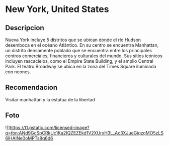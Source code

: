 # New York, United States

## Descripcion
Nueva York incluye 5 distritos que se ubican donde el río Hudson desemboca en el océano Atlántico. En su centro se encuentra Manhattan, un distrito densamente poblado que se encuentra entre los principales centros comerciales, financieros y culturales del mundo. Sus sitios icónicos incluyen rascacielos, como el Empire State Building, y el amplio Central Park. El teatro Broadway se ubica en la zona del Times Square iluminada con neones.

## Recomendacion
Visitar manhattan y la estatua de la libertad

## Foto
![]https://t1.gstatic.com/licensed-image?q=tbn:ANd9GcSpCRkUc1Ka2IQZEZEkd1V2XUrxH3L_Ac3XJueGiqzqMO5zLS6lHAINe0oMPTs8q6d6